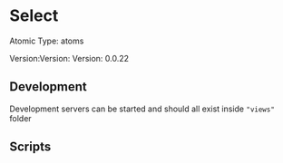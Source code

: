 # Select

Atomic Type: atoms

Version:Version: Version: 0.0.22







## Development

Development servers can be started and should all exist inside `"views"` folder

## Scripts
